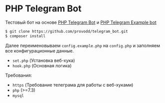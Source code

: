 # PHP Telegram Bot

Тестовый бот на основе [PHP Telegram Bot][core-github] и [PHP Telegram Example bot][example-bot]

```bash
$ git clone https://github.com/provodd/telegram_bot.git
$ composer install
```
Далее переименовываем `config.example.php` на `config.php` и заполняем
все конфигурационные данные.

- `set.php` (Установка веб-хука)
- `hook.php` (Основная логика)

Требования:

- `https` (Требование телеграма для работы с веб-хуками)
- `php` (>=7.3)
- `mysql`

[core-github]: https://github.com/php-telegram-bot/core "php-telegram-bot/core"
[example-bot]: https://github.com/php-telegram-bot/core#example-bot "php-telegram-bot/core#example-bot#"
